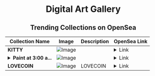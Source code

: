 <div align="center">

# Digital Art Gallery

## Trending Collections on OpenSea

| Collection Name                       | Image                                                                                     | Description                       | OpenSea Link                                                                                          |
|---------------------------------------|-------------------------------------------------------------------------------------------|-----------------------------------|--------------------------------------------------------------------------------------------------------|
| **KITTY** | ![Image](https://i.seadn.io/s/raw/files/50a67799c18bef8e28f341f5fbc1284d.jpg?w=500&auto=format?w=200&auto=format) |  | <details><summary>Link</summary>[KITTY](https://opensea.io/collection/kitty-434)</details> |
| **<details><summary>Paint at 3:00 a...</summary>Paint at 3:00 am</details>** | ![Image](https://i.seadn.io/s/raw/files/9d91a867c6e1886cc7436be765f2fcd2.png?w=500&auto=format?w=200&auto=format) |  | <details><summary>Link</summary>[Paint at 3:00 am](https://opensea.io/collection/paint-at-3-00-am)</details> |
| **LOVECOIN** | ![Image](https://i.seadn.io/s/raw/files/cdbd076744ab36db2ef798e2b4c6833e.png?w=500&auto=format?w=200&auto=format) | LOVECOIN | <details><summary>Link</summary>[LOVECOIN](https://opensea.io/collection/lovecoin-5)</details> |

</div>